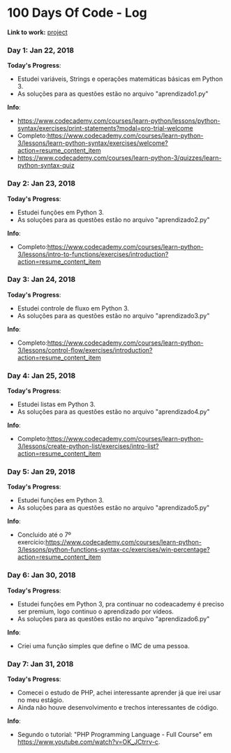 # 100 Days Of Code - Log

**Link to work:**
[project](https://github.com/vturrisi/pytorch-journey)

### Day 1: Jan 22, 2018

**Today's Progress**:
- Estudei variáveis, Strings e operações matemáticas básicas em Python 3.
- As soluções para as questões estão no arquivo "aprendizado1.py"

**Info**:
- https://www.codecademy.com/courses/learn-python/lessons/python-syntax/exercises/print-statements?modal=pro-trial-welcome
- Completo:https://www.codecademy.com/courses/learn-python-3/lessons/learn-python-syntax/exercises/welcome?action=resume_content_item
- https://www.codecademy.com/courses/learn-python-3/quizzes/learn-python-syntax-quiz

### Day 2: Jan 23, 2018

**Today's Progress**:
- Estudei funções em Python 3.
- As soluções para as questões estão no arquivo "aprendizado2.py"

**Info**:
- Completo:https://www.codecademy.com/courses/learn-python-3/lessons/intro-to-functions/exercises/introduction?action=resume_content_item

### Day 3: Jan 24, 2018

**Today's Progress**:
- Estudei controle de fluxo em Python 3.
- As soluções para as questões estão no arquivo "aprendizado3.py"

**Info**:
- Completo:https://www.codecademy.com/courses/learn-python-3/lessons/control-flow/exercises/introduction?action=resume_content_item

### Day 4: Jan 25, 2018

**Today's Progress**:
- Estudei listas em Python 3.
- As soluções para as questões estão no arquivo "aprendizado4.py"

**Info**:
- Completo:https://www.codecademy.com/courses/learn-python-3/lessons/create-python-list/exercises/intro-list?action=resume_content_item

### Day 5: Jan 29, 2018
**Today's Progress**:
- Estudei funções em Python 3.
- As soluções para as questões estão no arquivo "aprendizado5.py"

**Info**:
- Concluido até o 7º exercício:https://www.codecademy.com/courses/learn-python-3/lessons/python-functions-syntax-cc/exercises/win-percentage?action=resume_content_item

### Day 6: Jan 30, 2018
**Today's Progress**:
- Estudei funções em Python 3, pra continuar no codeacademy é preciso ser premium, logo continuo o aprendizado por vídeos.
- As soluções para as questões estão no arquivo "aprendizado6.py"


**Info**:
- Criei uma função simples que define o IMC de uma pessoa.

### Day 7: Jan 31, 2018
**Today's Progress**:
- Comecei o estudo de PHP, achei interessante aprender já que irei usar no meu estágio.
- Ainda não houve desenvolvimento e trechos interessantes de código.


**Info**:
- Segundo o tutorial: "PHP Programming Language - Full Course" em https://www.youtube.com/watch?v=OK_JCtrrv-c.

